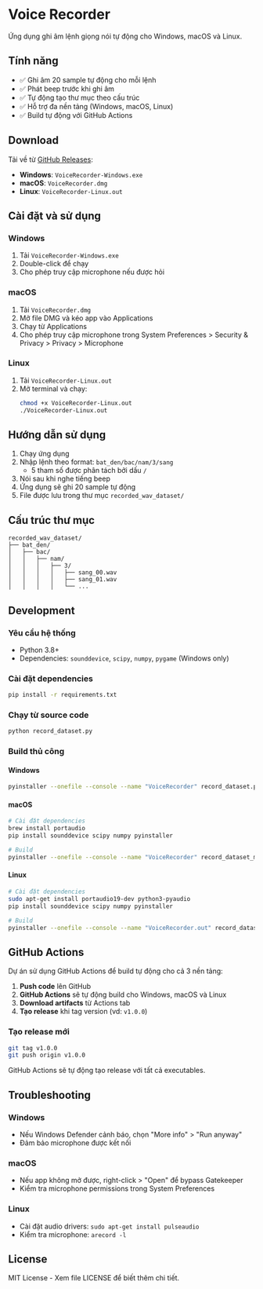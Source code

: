 # Voice Recorder

Ứng dụng ghi âm lệnh giọng nói tự động cho Windows, macOS và Linux.

## Tính năng

- ✅ Ghi âm 20 sample tự động cho mỗi lệnh
- ✅ Phát beep trước khi ghi âm
- ✅ Tự động tạo thư mục theo cấu trúc
- ✅ Hỗ trợ đa nền tảng (Windows, macOS, Linux)
- ✅ Build tự động với GitHub Actions

## Download

Tải về từ [GitHub Releases](../../releases/latest):

- **Windows**: `VoiceRecorder-Windows.exe`
- **macOS**: `VoiceRecorder.dmg`
- **Linux**: `VoiceRecorder-Linux.out`

## Cài đặt và sử dụng

### Windows
1. Tải `VoiceRecorder-Windows.exe`
2. Double-click để chạy
3. Cho phép truy cập microphone nếu được hỏi

### macOS
1. Tải `VoiceRecorder.dmg`
2. Mở file DMG và kéo app vào Applications
3. Chạy từ Applications
4. Cho phép truy cập microphone trong System Preferences > Security & Privacy > Privacy > Microphone

### Linux
1. Tải `VoiceRecorder-Linux.out`
2. Mở terminal và chạy:
   ```bash
   chmod +x VoiceRecorder-Linux.out
   ./VoiceRecorder-Linux.out
   ```

## Hướng dẫn sử dụng

1. Chạy ứng dụng
2. Nhập lệnh theo format: `bat_den/bac/nam/3/sang`
   - 5 tham số được phân tách bởi dấu `/`
3. Nói sau khi nghe tiếng beep
4. Ứng dụng sẽ ghi 20 sample tự động
5. File được lưu trong thư mục `recorded_wav_dataset/`

## Cấu trúc thư mục

```
recorded_wav_dataset/
├── bat_den/
│   ├── bac/
│   │   ├── nam/
│   │   │   ├── 3/
│   │   │   │   ├── sang_00.wav
│   │   │   │   ├── sang_01.wav
│   │   │   │   └── ...
```

## Development

### Yêu cầu hệ thống
- Python 3.8+
- Dependencies: `sounddevice`, `scipy`, `numpy`, `pygame` (Windows only)

### Cài đặt dependencies
```bash
pip install -r requirements.txt
```

### Chạy từ source code
```bash
python record_dataset.py
```

### Build thủ công

#### Windows
```bash
pyinstaller --onefile --console --name "VoiceRecorder" record_dataset.py
```

#### macOS
```bash
# Cài đặt dependencies
brew install portaudio
pip install sounddevice scipy numpy pyinstaller

# Build
pyinstaller --onefile --console --name "VoiceRecorder" record_dataset_mac.py
```

#### Linux
```bash
# Cài đặt dependencies
sudo apt-get install portaudio19-dev python3-pyaudio
pip install sounddevice scipy numpy pyinstaller

# Build
pyinstaller --onefile --console --name "VoiceRecorder.out" record_dataset_linux.py
```

## GitHub Actions

Dự án sử dụng GitHub Actions để build tự động cho cả 3 nền tảng:

1. **Push code** lên GitHub
2. **GitHub Actions** sẽ tự động build cho Windows, macOS và Linux
3. **Download artifacts** từ Actions tab
4. **Tạo release** khi tag version (vd: `v1.0.0`)

### Tạo release mới

```bash
git tag v1.0.0
git push origin v1.0.0
```

GitHub Actions sẽ tự động tạo release với tất cả executables.

## Troubleshooting

### Windows
- Nếu Windows Defender cảnh báo, chọn "More info" > "Run anyway"
- Đảm bảo microphone được kết nối

### macOS
- Nếu app không mở được, right-click > "Open" để bypass Gatekeeper
- Kiểm tra microphone permissions trong System Preferences

### Linux
- Cài đặt audio drivers: `sudo apt-get install pulseaudio`
- Kiểm tra microphone: `arecord -l`

## License

MIT License - Xem file LICENSE để biết thêm chi tiết.
